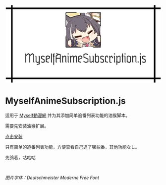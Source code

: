 <div align="center"><img src="./docs/headerpic.webp"/></div>

# MyselfAnimeSubscription.js

适用于 [Myself動漫網](https://myself-bbs.com/portal.php) 并为其添加简单追番列表功能的油猴脚本。

需要先安装油猴扩展。

[点击安装](https://github.com/monSteRhhe/MyselfAnimeSubscription.js/raw/main/myselfbbs-anime-subscription.user.js)

只有简单的追番列表功能，方便查看自己追了哪些番，其他功能なし。

先鸽着，咕咕咕

​    

*图片字体：Deutschmeister Moderne Free Font*